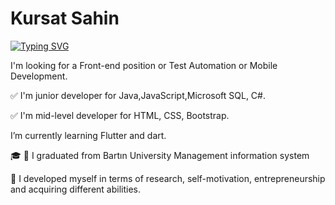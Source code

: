 # Kursat Sahin

[![Typing SVG](https://readme-typing-svg.herokuapp.com?lines=Junior+Flutter+Developer)](https://git.io/typing-svg)












I'm looking for a Front-end position or Test Automation or Mobile Development.

✅ I'm junior developer for Java,JavaScript,Microsoft SQL, C#.

✅ I'm mid-level developer  for HTML, CSS, Bootstrap.

 I’m currently learning  Flutter and dart.

🎓 🌿 I graduated from Bartın University Management information system

💭 I developed myself in terms of research, self-motivation, entrepreneurship and acquiring different abilities.


